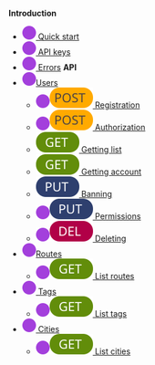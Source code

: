 <!-- docs/_sidebar.md -->
**Introduction**
- [![](images/mark.svg) Quick start]()
- [![](images/mark.svg) API keys]()
- [![](images/mark.svg) Errors]()
**API**
- [![](images/mark.svg)Users](__user.md)
    - [![](images/mark.svg)![](images/post_request.svg) Registration](__user_registration.md)
    - [![](images/mark.svg)![](images/post_request.svg) Authorization](__user_auth.md)
    - [![](images/get_request.svg) Getting list](__user_list.md)
    - [![](images/get_request.svg) Getting account](__user_data.md)
    - [![](images/put_request.svg) Banning](__user_ban.md)
    - [![](images/mark.svg)![](images/put_request.svg) Permissions](__user_permissions.md)
    - [![](images/mark.svg)![](images/del_request.svg) Deleting](__user_delete.md)
- [![](images/mark.svg)Routes](__route.md)
    - [![](images/mark.svg)![](images/get_request.svg) List routes]()
- [![](images/mark.svg) Tags](__tag.md)
    - [![](images/mark.svg)![](images/get_request.svg) List tags]()
- [![](images/mark.svg) Cities](__city.md)
    - [![](images/mark.svg)![](images/get_request.svg) List cities]()